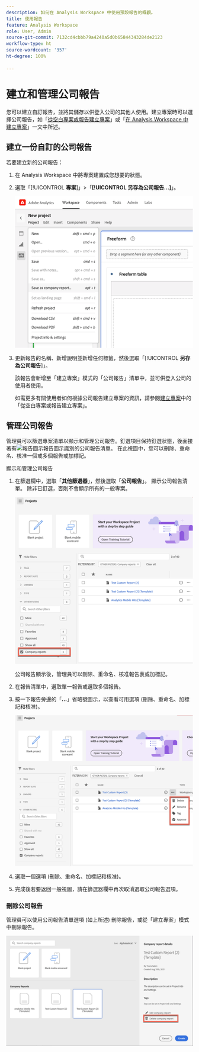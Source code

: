 ```yaml
---
description: 如何在 Analysis Workspace 中使用預設報告的概觀。
title: 使用報告
feature: Analysis Workspace
role: User, Admin
source-git-commit: 7132cd4cbbb79a4240a5d0b65844343284de2123
workflow-type: ht
source-wordcount: '357'
ht-degree: 100%

---
```


# 建立和管理公司報告

您可以建立自訂報告，並將其儲存以供登入公司的其他人使用。建立專案時可以選擇公司報告，如「[從空白專案或報告建立專案](/help/analyze/analysis-workspace/build-workspace-project/create-projects.md#create-a-project-from-a-blank-project-or-a-report)」或「[在 Analysis Workspace 中建立專案](/help/analyze/analysis-workspace/build-workspace-project/create-projects.md)」一文中所述。

## 建立一份自訂的公司報告

若要建立新的公司報告：

1. 在 Analysis Workspace 中將專案建置成您想要的狀態。
1. 選取「[!UICONTROL **專案**]」>「**[!UICONTROL 另存為公司報告...]**」。

   ![公司報告](assets/company-report.png)

1. 更新報告的名稱、新增說明並新增任何標籤，然後選取「[!UICONTROL **另存為公司報告**]」。

   該報告會新增至「建立專案」模式的「公司報告」清單中，並可供登入公司的使用者使用。

   如需更多有關使用者如何根據公司報告建立專案的資訊，請參閱[建立專案](/help/analyze/analysis-workspace/build-workspace-project/create-projects.md)中的「從空白專案或報告建立專案」。

## 管理公司報告

管理員可以篩選專案清單以顯示和管理公司報告。釘選項目保持釘選狀態，後面接著有![報告圖示](https://spectrum.adobe.com/static/icons/workflow_18/Smock_FileTemplate_18_N.svg)報告圖示識別的公司報告清單。 在此視圖中，您可以刪除、重命名、核准一個或多個報告或加標記。

顯示和管理公司報告

1. 在篩選欄中，選取「**其他篩選器**」，然後選取「**公司報告**」。
顯示公司報告清單。 除非已釘選，否則不會顯示所有的一般專案。

   ![顯示公司報告篩選器](assets/company-reports-filter.png)

   公司報告顯示後，管理員可以刪除、重命名、核准報告表或加標記。

1. 在報告清單中，選取單一報告或選取多個報告。

1. 按一下報告旁邊的「**...**」省略號圖示，以查看可用選項 (刪除、重命名、加標記和核准)。

   ![公司報告行動](assets/company-reports-actions.png)

1. 選取一個選項 (刪除、重命名、加標記和核准)。

1. 完成後若要返回一般視圖，請在篩選器欄中再次取消選取公司報告選項。

### 刪除公司報告

管理員可以使用公司報告清單選項 (如上所述) 刪除報告，或從「建立專案」模式中刪除報告。

![其他篩選器](assets/delete-fr-create-project-modal.png)